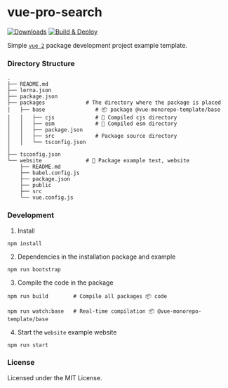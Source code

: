vue-pro-search
===

[![Downloads](https://img.shields.io/static/v1?label=Github&message=repo&color=green&style=flat&logo=github)](https://github.com/tsbbjs/vue-monorepo-template)
[![Build & Deploy](https://github.com/tsbbjs/vue-monorepo-template/actions/workflows/ci.yml/badge.svg)](https://github.com/tsbbjs/vue-monorepo-template/actions/workflows/ci.yml)

Simple [`vue 2`](https://v2.vuejs.org/) package development project example template.

### Directory Structure

```shell
.
├── README.md
├── lerna.json
├── package.json
├── packages             # The directory where the package is placed
│   ├── base                # 📦 package @vue-monorepo-template/base
│   │   ├── cjs             # 🔄 Compiled cjs directory
│   │   ├── esm             # 🔄 Compiled esm directory
│   │   ├── package.json
│   │   ├── src             # Package source directory
│   │   └── tsconfig.json
│   
├── tsconfig.json
└── website              # 🐝 Package example test, website
    ├── README.md
    ├── babel.config.js
    ├── package.json
    ├── public
    ├── src
    └── vue.config.js
```

### Development

1. Install

```shell
npm install
```

2. Dependencies in the installation package and example

```shell
npm run bootstrap
```

3. Compile the code in the package

```shell
npm run build        # Compile all packages 📦 code

npm run watch:base   # Real-time compilation 📦 @vue-monorepo-template/base
```

4. Start the `website` example website

```shell
npm run start
```

### License

Licensed under the MIT License.

